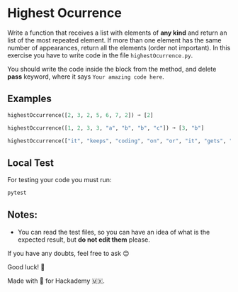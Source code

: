 # Highest Ocurrence

Write a function that receives a list with elements of **any kind** and return an list of the most repeated element.
If more than one element has the same number of appearances, return all the elements (order not important). 
In this exercise you have to write code in the file `highestOcurrence.py`.

You should write the code inside the block from the method, and delete **pass** keyword, where it says `Your amazing code here`.

## Examples

```python
highestOccurrence([2, 3, 2, 5, 6, 7, 2]) ➞ [2]

highestOccurrence([1, 2, 3, 3, "a", "b", "b", "c"]) ➞ [3, "b"]

highestOccurrence(["it", "keeps", "coding", "on", "or", "it", "gets", "the", "hose"]) ➞ ["it"]

```

## Local Test

For testing your code you must run: 

```sh
pytest

```

## Notes:

- You can read the test files, so you can have an idea of what is the expected result, but **do not edit them** please.

If you have any doubts, feel free to ask 😊

Good luck! 🚀

Made with 💚 for Hackademy 🇲🇽.